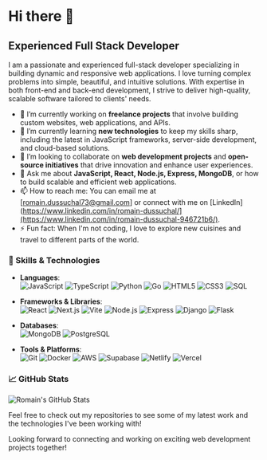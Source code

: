 # Hi there 👋

## Experienced Full Stack Developer

I am a passionate and experienced full-stack developer specializing in building dynamic and responsive web applications. I love turning complex problems into simple, beautiful, and intuitive solutions. With expertise in both front-end and back-end development, I strive to deliver high-quality, scalable software tailored to clients' needs.

- 🔭 I’m currently working on **freelance projects** that involve building custom websites, web applications, and APIs.
- 🌱 I’m currently learning **new technologies** to keep my skills sharp, including the latest in JavaScript frameworks, server-side development, and cloud-based solutions.
- 👯 I’m looking to collaborate on **web development projects** and **open-source initiatives** that drive innovation and enhance user experiences.
- 💬 Ask me about **JavaScript, React, Node.js, Express, MongoDB**, or how to build scalable and efficient web applications.
- 📫 How to reach me: You can email me at [romain.dussuchal73@gmail.com] or connect with me on [LinkedIn](https://www.linkedin.com/in/romain-dussuchal/](https://www.linkedin.com/in/romain-dussuchal-946721b6/).
- ⚡ Fun fact: When I'm not coding, I love to explore new cuisines and travel to different parts of the world.

### 🚀 Skills & Technologies

- **Languages**:  
  ![JavaScript](https://img.shields.io/badge/-JavaScript-F7DF1E?style=flat-square&logo=javascript&logoColor=black) 
  ![TypeScript](https://img.shields.io/badge/-TypeScript-007ACC?style=flat-square&logo=typescript&logoColor=white) 
  ![Python](https://img.shields.io/badge/-Python-3776AB?style=flat-square&logo=python&logoColor=white) 
  ![Go](https://img.shields.io/badge/-Go-00ADD8?style=flat-square&logo=go&logoColor=white)
  ![HTML5](https://img.shields.io/badge/-HTML5-E34F26?style=flat-square&logo=html5&logoColor=white) 
  ![CSS3](https://img.shields.io/badge/-CSS3-1572B6?style=flat-square&logo=css3&logoColor=white) 
  ![SQL](https://img.shields.io/badge/-SQL-4479A1?style=flat-square&logo=postgresql&logoColor=white)

- **Frameworks & Libraries**:  
  ![React](https://img.shields.io/badge/-React-61DAFB?style=flat-square&logo=react&logoColor=black) 
  ![Next.js](https://img.shields.io/badge/-Next.js-000000?style=flat-square&logo=next-dot-js&logoColor=white) 
  ![Vite](https://img.shields.io/badge/-Vite-646CFF?style=flat-square&logo=vite&logoColor=white)
  ![Node.js](https://img.shields.io/badge/-Node.js-339933?style=flat-square&logo=node.js&logoColor=white) 
  ![Express](https://img.shields.io/badge/-Express-000000?style=flat-square&logo=express&logoColor=white) 
  ![Django](https://img.shields.io/badge/-Django-092E20?style=flat-square&logo=django&logoColor=white) 
  ![Flask](https://img.shields.io/badge/-Flask-000000?style=flat-square&logo=flask&logoColor=white)

- **Databases**:  
  ![MongoDB](https://img.shields.io/badge/-MongoDB-47A248?style=flat-square&logo=mongodb&logoColor=white) 
  ![PostgreSQL](https://img.shields.io/badge/-PostgreSQL-336791?style=flat-square&logo=postgresql&logoColor=white) 


- **Tools & Platforms**:  
  ![Git](https://img.shields.io/badge/-Git-F05032?style=flat-square&logo=git&logoColor=white) 
  ![Docker](https://img.shields.io/badge/-Docker-2496ED?style=flat-square&logo=docker&logoColor=white) 
  ![AWS](https://img.shields.io/badge/-AWS-232F3E?style=flat-square&logo=amazon-aws&logoColor=white)
  ![Supabase](https://img.shields.io/badge/-Supabase-3ECF8E?style=flat-square&logo=supabase&logoColor=white)
  ![Netlify](https://img.shields.io/badge/-Netlify-00C7B7?style=flat-square&logo=netlify&logoColor=white) 
  ![Vercel](https://img.shields.io/badge/-Vercel-000000?style=flat-square&logo=vercel&logoColor=white)

### 📈 GitHub Stats

![Romain's GitHub Stats](https://github-readme-stats.vercel.app/api?username=RomainDussuchal&show_icons=true&theme=radical)

Feel free to check out my repositories to see some of my latest work and the technologies I've been working with!

Looking forward to connecting and working on exciting web development projects together!
